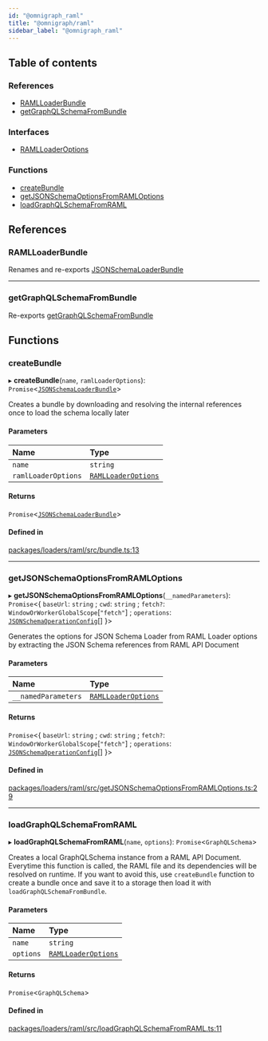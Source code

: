 ```yaml
---
id: "@omnigraph_raml"
title: "@omnigraph/raml"
sidebar_label: "@omnigraph_raml"
---
```


## Table of contents

### References

- [RAMLLoaderBundle](loaders_raml_src#ramlloaderbundle)
- [getGraphQLSchemaFromBundle](loaders_raml_src#getgraphqlschemafrombundle)

### Interfaces

- [RAMLLoaderOptions](/docs/api/interfaces/loaders_raml_src.RAMLLoaderOptions)

### Functions

- [createBundle](loaders_raml_src#createbundle)
- [getJSONSchemaOptionsFromRAMLOptions](loaders_raml_src#getjsonschemaoptionsfromramloptions)
- [loadGraphQLSchemaFromRAML](loaders_raml_src#loadgraphqlschemafromraml)

## References

### RAMLLoaderBundle

Renames and re-exports [JSONSchemaLoaderBundle](/docs/api/interfaces/loaders_json_schema_src.JSONSchemaLoaderBundle)

___

### getGraphQLSchemaFromBundle

Re-exports [getGraphQLSchemaFromBundle](loaders_json_schema_src#getgraphqlschemafrombundle)

## Functions

### createBundle

▸ **createBundle**(`name`, `ramlLoaderOptions`): `Promise`<[`JSONSchemaLoaderBundle`](/docs/api/interfaces/loaders_json_schema_src.JSONSchemaLoaderBundle)\>

Creates a bundle by downloading and resolving the internal references once
to load the schema locally later

#### Parameters

| Name | Type |
| :------ | :------ |
| `name` | `string` |
| `ramlLoaderOptions` | [`RAMLLoaderOptions`](/docs/api/interfaces/loaders_raml_src.RAMLLoaderOptions) |

#### Returns

`Promise`<[`JSONSchemaLoaderBundle`](/docs/api/interfaces/loaders_json_schema_src.JSONSchemaLoaderBundle)\>

#### Defined in

[packages/loaders/raml/src/bundle.ts:13](https://github.com/Urigo/graphql-mesh/blob/master/packages/loaders/raml/src/bundle.ts#L13)

___

### getJSONSchemaOptionsFromRAMLOptions

▸ **getJSONSchemaOptionsFromRAMLOptions**(`__namedParameters`): `Promise`<{ `baseUrl`: `string` ; `cwd`: `string` ; `fetch?`: `WindowOrWorkerGlobalScope`[``"fetch"``] ; `operations`: [`JSONSchemaOperationConfig`](loaders_json_schema_src#jsonschemaoperationconfig)[]  }\>

Generates the options for JSON Schema Loader
from RAML Loader options by extracting the JSON Schema references
from RAML API Document

#### Parameters

| Name | Type |
| :------ | :------ |
| `__namedParameters` | [`RAMLLoaderOptions`](/docs/api/interfaces/loaders_raml_src.RAMLLoaderOptions) |

#### Returns

`Promise`<{ `baseUrl`: `string` ; `cwd`: `string` ; `fetch?`: `WindowOrWorkerGlobalScope`[``"fetch"``] ; `operations`: [`JSONSchemaOperationConfig`](loaders_json_schema_src#jsonschemaoperationconfig)[]  }\>

#### Defined in

[packages/loaders/raml/src/getJSONSchemaOptionsFromRAMLOptions.ts:29](https://github.com/Urigo/graphql-mesh/blob/master/packages/loaders/raml/src/getJSONSchemaOptionsFromRAMLOptions.ts#L29)

___

### loadGraphQLSchemaFromRAML

▸ **loadGraphQLSchemaFromRAML**(`name`, `options`): `Promise`<`GraphQLSchema`\>

Creates a local GraphQLSchema instance from a RAML API Document.
Everytime this function is called, the RAML file and its dependencies will be resolved on runtime.
If you want to avoid this, use `createBundle` function to create a bundle once and save it to a storage
then load it with `loadGraphQLSchemaFromBundle`.

#### Parameters

| Name | Type |
| :------ | :------ |
| `name` | `string` |
| `options` | [`RAMLLoaderOptions`](/docs/api/interfaces/loaders_raml_src.RAMLLoaderOptions) |

#### Returns

`Promise`<`GraphQLSchema`\>

#### Defined in

[packages/loaders/raml/src/loadGraphQLSchemaFromRAML.ts:11](https://github.com/Urigo/graphql-mesh/blob/master/packages/loaders/raml/src/loadGraphQLSchemaFromRAML.ts#L11)

